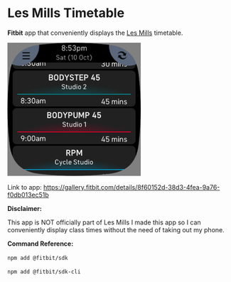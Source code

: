 # Les Mills Timetable

**Fitbit** app that conveniently displays the <a href="https://www.lesmills.co.nz/timetable">Les Mills</a> timetable.

<img src="screenshot.png" width="300" title="screenshot">

Link to app: https://gallery.fitbit.com/details/8f60152d-38d3-4fea-9a76-f0db013ec51b

**Disclaimer:**

This app is NOT officially part of Les Mills I made this app so I can conveniently display class times without the need of taking out my phone.

**Command Reference:**

``npm add @fitbit/sdk``

``npm add @fitbit/sdk-cli``
